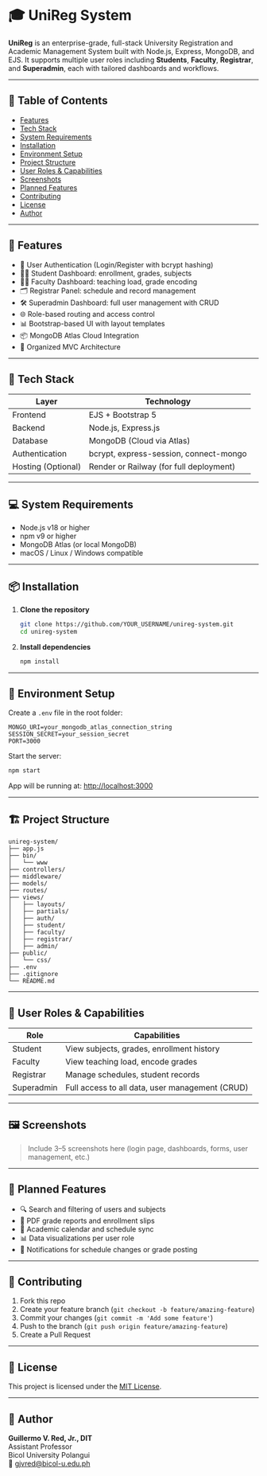 # 🎓 UniReg System

**UniReg** is an enterprise-grade, full-stack University Registration and Academic Management System built with Node.js, Express, MongoDB, and EJS. It supports multiple user roles including **Students**, **Faculty**, **Registrar**, and **Superadmin**, each with tailored dashboards and workflows.

---

## 📁 Table of Contents

- [Features](#-features)
- [Tech Stack](#-tech-stack)
- [System Requirements](#-system-requirements)
- [Installation](#-installation)
- [Environment Setup](#-environment-setup)
- [Project Structure](#-project-structure)
- [User Roles & Capabilities](#-user-roles--capabilities)
- [Screenshots](#-screenshots)
- [Planned Features](#-planned-features)
- [Contributing](#-contributing)
- [License](#-license)
- [Author](#-author)

---

## 🚀 Features

- 🔐 User Authentication (Login/Register with bcrypt hashing)
- 🧑‍🎓 Student Dashboard: enrollment, grades, subjects
- 👨‍🏫 Faculty Dashboard: teaching load, grade encoding
- 🗂️ Registrar Panel: schedule and record management
- 🛠️ Superadmin Dashboard: full user management with CRUD
- 🌐 Role-based routing and access control
- 📊 Bootstrap-based UI with layout templates
- 📦 MongoDB Atlas Cloud Integration
- 📂 Organized MVC Architecture

---

## 🧰 Tech Stack

| Layer           | Technology                      |
|----------------|----------------------------------|
| Frontend       | EJS + Bootstrap 5                |
| Backend        | Node.js, Express.js              |
| Database       | MongoDB (Cloud via Atlas)        |
| Authentication | bcrypt, express-session, connect-mongo |
| Hosting (Optional) | Render or Railway (for full deployment) |

---

## 💻 System Requirements

- Node.js v18 or higher
- npm v9 or higher
- MongoDB Atlas (or local MongoDB)
- macOS / Linux / Windows compatible

---

## 📦 Installation

1. **Clone the repository**

   ```bash
   git clone https://github.com/YOUR_USERNAME/unireg-system.git
   cd unireg-system
   ```

2. **Install dependencies**

   ```bash
   npm install
   ```

---

## 🔐 Environment Setup

Create a `.env` file in the root folder:

```env
MONGO_URI=your_mongodb_atlas_connection_string
SESSION_SECRET=your_session_secret
PORT=3000
```

Start the server:

```bash
npm start
```

App will be running at: [http://localhost:3000](http://localhost:3000)

---

## 🏗️ Project Structure

```
unireg-system/
├── app.js
├── bin/
│   └── www
├── controllers/
├── middleware/
├── models/
├── routes/
├── views/
│   ├── layouts/
│   ├── partials/
│   ├── auth/
│   ├── student/
│   ├── faculty/
│   ├── registrar/
│   ├── admin/
├── public/
│   └── css/
├── .env
├── .gitignore
└── README.md
```

---

## 👥 User Roles & Capabilities

| Role        | Capabilities                                             |
|-------------|----------------------------------------------------------|
| Student     | View subjects, grades, enrollment history                |
| Faculty     | View teaching load, encode grades                        |
| Registrar   | Manage schedules, student records                        |
| Superadmin  | Full access to all data, user management (CRUD)         |

---

## 🖼️ Screenshots

> Include 3–5 screenshots here (login page, dashboards, forms, user management, etc.)

---

## 🧩 Planned Features

- 🔍 Search and filtering of users and subjects
- 📝 PDF grade reports and enrollment slips
- 📅 Academic calendar and schedule sync
- 📊 Data visualizations per user role
- 🔔 Notifications for schedule changes or grade posting

---

## 🤝 Contributing

1. Fork this repo
2. Create your feature branch (`git checkout -b feature/amazing-feature`)
3. Commit your changes (`git commit -m 'Add some feature'`)
4. Push to the branch (`git push origin feature/amazing-feature`)
5. Create a Pull Request

---

## 📜 License

This project is licensed under the [MIT License](LICENSE).

---

## 👤 Author

**Guillermo V. Red, Jr., DIT**  
Assistant Professor  
Bicol University Polangui  
📧 [gjvred@bicol-u.edu.ph](mailto:gjvred@bicol-u.edu.ph)  
